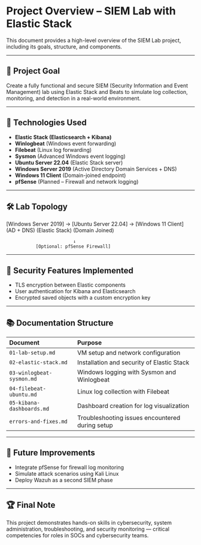 # Project Overview – SIEM Lab with Elastic Stack

This document provides a high-level overview of the SIEM Lab project, including its goals, structure, and components.

---

## 🎯 Project Goal

Create a fully functional and secure SIEM (Security Information and Event Management) lab using Elastic Stack and Beats to simulate log collection, monitoring, and detection in a real-world environment.

---

## 🧰 Technologies Used

- **Elastic Stack (Elasticsearch + Kibana)**
- **Winlogbeat** (Windows event forwarding)
- **Filebeat** (Linux log forwarding)
- **Sysmon** (Advanced Windows event logging)
- **Ubuntu Server 22.04** (Elastic Stack server)
- **Windows Server 2019** (Active Directory Domain Services + DNS)
- **Windows 11 Client** (Domain-joined endpoint)
- **pfSense** (Planned – Firewall and network logging)

---

## 🛠️ Lab Topology

[Windows Server 2019]  →  [Ubuntu Server 22.04]  →  [Windows 11 Client]  
   (AD + DNS)              (Elastic Stack)           (Domain Joined)  

                             ↓  
               [Optional: pfSense Firewall]

---

## 🔐 Security Features Implemented

- TLS encryption between Elastic components
- User authentication for Kibana and Elasticsearch
- Encrypted saved objects with a custom encryption key

---

## 📚 Documentation Structure

| Document | Purpose |
|:---------|:--------|
| `01-lab-setup.md` | VM setup and network configuration |
| `02-elastic-stack.md` | Installation and security of Elastic Stack |
| `03-winlogbeat-sysmon.md` | Windows logging with Sysmon and Winlogbeat |
| `04-filebeat-ubuntu.md` | Linux log collection with Filebeat |
| `05-kibana-dashboards.md` | Dashboard creation for log visualization |
| `errors-and-fixes.md` | Troubleshooting issues encountered during setup |

---

## 🚀 Future Improvements

- Integrate pfSense for firewall log monitoring
- Simulate attack scenarios using Kali Linux
- Deploy Wazuh as a second SIEM phase

---

## 🏆 Final Note

This project demonstrates hands-on skills in cybersecurity, system administration, troubleshooting, and security monitoring — critical competencies for roles in SOCs and cybersecurity teams.
